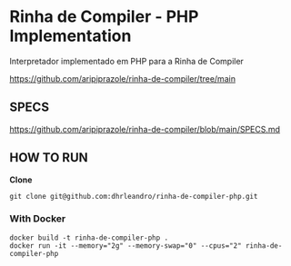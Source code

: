 # Rinha de Compiler - PHP Implementation

Interpretador implementado em PHP para a Rinha de Compiler

https://github.com/aripiprazole/rinha-de-compiler/tree/main

## SPECS

https://github.com/aripiprazole/rinha-de-compiler/blob/main/SPECS.md

## HOW TO RUN

**Clone**
```
git clone git@github.com:dhrleandro/rinha-de-compiler-php.git
```

### With Docker

```
docker build -t rinha-de-compiler-php .
docker run -it --memory="2g" --memory-swap="0" --cpus="2" rinha-de-compiler-php
```